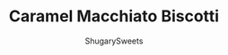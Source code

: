 ---
layout: ../../layouts/MarkdownPostLayout.astro
title: Caramel Macchiato Biscotti
author: ShugarySweets
pubDate: 2018-12-12
description: "Attention, coffee lovers! Caramel Macchiato Biscotti are calling. A hint of espresso is baked right into crunch caramel-covered cookies. You can have your coffee, and eat it too!"
image_url: https://www.shugarysweets.com/wp-content/uploads/2013/01/caramel-macchiato-biscotti-facebook.jpg
tags: ["Breakfast and Brunch","American"]
calories: 165
protein: 2
carbohydrates: 28
fats: 5
fiber: 0
ingredients: ["6 Tablespoons unsalted butter, softened","3/4 cup granulated sugar","2 large eggs","1 teaspoon espresso powder","1 Tablespoon vanilla extract","2 cups all purpose flour","1 teaspoon baking powder","1/2 cup caramel bits","1 cup powdered sugar","1 Tablespoon vanilla extract","1 1/2 teaspoons espresso powder","4 Tablespoons heavy whipping cream"]
serves: 20
time: "1 hour 5 minutes"
prepTime: "10 minutes"
instructions: ["In a mixing bowl, beat butter with sugar until creamy. Beat in eggs, espresso powder and vanilla. Add flour and baking powder. Fold in caramel bits. Batter will be sticky.","Divide dough in half and form two 10x3 inch logs on a parchment paper lined baking sheet. Bake in a 350 degree oven for 25 minutes. Remove and cool about 10 minutes. Cut into 1 inch slices and arrange slices upright in pan. Bake an additional 20 minutes. Remove and cool completely before glazing.","For the glaze, whisk all the ingredients together until smooth. Spread onto cooled biscotti. Allow to set, about 15 minutes."]
nutrition: ["165 calories","28 grams carbohydrates","31 milligrams cholesterol","5 grams fat","0 grams fiber","2 grams protein","3 grams saturated fat","61 milligrams sodium","18 grams sugar","0 grams trans fat","2 grams unsaturated fat"]
---